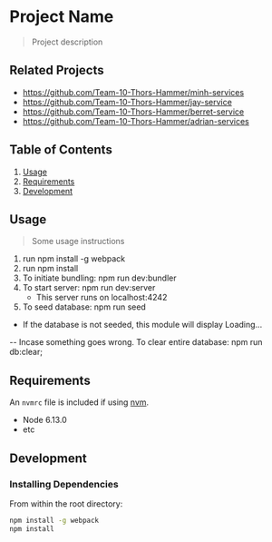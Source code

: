 # Project Name

> Project description

## Related Projects

  - https://github.com/Team-10-Thors-Hammer/minh-services
  - https://github.com/Team-10-Thors-Hammer/jay-service
  - https://github.com/Team-10-Thors-Hammer/berret-service
  - https://github.com/Team-10-Thors-Hammer/adrian-services

## Table of Contents

1. [Usage](#Usage)
1. [Requirements](#requirements)
1. [Development](#development)

## Usage

> Some usage instructions

1. run npm install -g webpack
2. run npm install
3. To initiate bundling: npm run dev:bundler
4. To start server: npm run dev:server
    - This server runs on localhost:4242
5. To seed database: npm run seed
  - If the database is not seeded, this module will display Loading...

-- Incase something goes wrong. To clear entire database: npm run db:clear;


## Requirements

An `nvmrc` file is included if using [nvm](https://github.com/creationix/nvm).

- Node 6.13.0
- etc

## Development

### Installing Dependencies

From within the root directory:

```sh
npm install -g webpack
npm install
```

